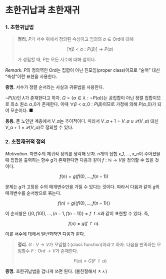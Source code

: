 # 초한귀납과 초한재귀

### 1. 초한귀납법

> **정리.** $P$가 서수 위에서 정의된 속성이고 임의의 $\alpha \in \mathrm{Ord}$에 대해
>
> $$
> [ \forall \beta < \alpha : P(\beta)] → P(\alpha)
> $$
>
> 가 성립할 때, $P$는 모든 서수에 대해 참이다. 

*Remark.* $P$의 정의역인 $\mathrm{Ord}$는 집합이 아닌 진모임(proper class)이므로 “술어” 대신 “속성”이란 표현을 사용한다.

**증명.** 서수가 정렬 순서라는 사실과 귀류법을 사용한다.

$\lnot P(\lambda)$인 $\lambda$가 존재한다고 하자. $\Omega = \lbrace  \alpha \in \lambda : \lnot P(\alpha) \rbrace$는 공집합이 아닌 정렬 집합이므로 최소 원소 $\alpha\_0$가 존재한다. 이때 $\forall \beta < \alpha\_0 : P(\beta)$이므로 가정에 의해 $P(\alpha\_0)$가 되어 모순이다. ■

**응용.** 폰 노인만 계층에서 $V\_\alpha$는 추이적이다. 따라서 $V\_{\alpha + 1} = V\_\alpha \cup \mathcal{P}(V\_\alpha)$ 대신 $V\_{\alpha + 1} = \mathcal{P}(V\_\alpha)$로 정의할 수 있다.

### 2. 초한재귀적 정의

*Motivation.* 자연수의 재귀적 정의를 생각해 보자. $n$개의 집합 $x\_1, \dots , x\_n$이 주어졌을 때 집합을 출력하는 함수 $g$가 존재한다면 다음과 같이 $f: \mathbb{N} → V$을 정의할 수 있을 것이다.

$$
f(n) = g(f(0), \dots, f(n - 1))
$$

문제는 $g$가 고정된 수의 매개변수만을 가질 수 있다는 것이다. 따라서 다음과 같이 $g$의 매개변수를 순서쌍으로 묶는다.

$$
f(n) = g(\langle f(0), \dots, f(n - 1) \rangle)
$$

이 순서쌍은 $\lbrace  (0, f(0)), \dots, (n - 1, f(n - 1)) \rbrace = f \upharpoonright n$과 같이 표현할 수 있다. 즉,

$$
f(n) = g(f \upharpoonright n).
$$

이를 서수에 대해서 일반화하면 다음과 같다.

> **정리.** $G: V → V$가 모임함수(class function)이라고 하자. 다음을 만족하는 모임함수 $F: \mathrm{Ord} → V$가 존재한다.
>
> $$
> F(\alpha) = G(F \upharpoonright \alpha)
> $$

**증명.** 초한귀납법을 겁나게 쓰면 된다. (불친절해서 ㅈㅅ)
